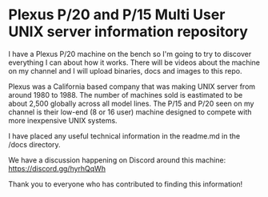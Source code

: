# Plexus P/20 and P/15 Multi User UNIX server information repository 
I have a Plexus P/20 machine on the bench so I'm going to try to discover everything I can about how it works. There will be videos about the machine on my channel and I will upload binaries, docs and images to this repo.

Plexus was a California based company that was making UNIX server from around 1980 to 1988. The number of machines sold is eastimated to be about 2,500 globally across all model lines. The P/15 and P/20 seen on my channel is their low-end (8 or 16 user) machine designed to compete with more inexpensive UNIX systems. 

I have placed any useful technical information in the readme.md in the /docs directory.

We have a discussion happening on Discord around this machine: https://discord.gg/hyrhQqWh

Thank you to everyone who has contributed to finding this information!
